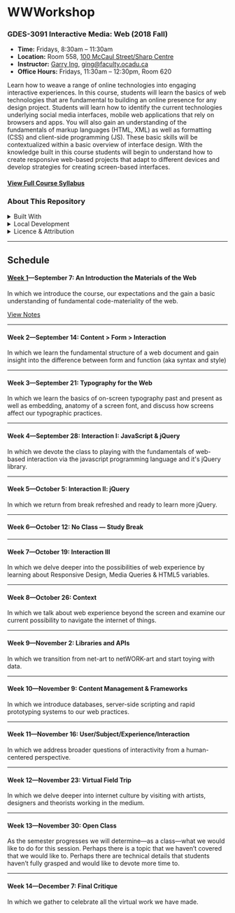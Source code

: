 # WWWorkshop
### GDES-3091 Interactive Media: Web (2018 Fall)

- **Time:** Fridays, 8:30am – 11:30am
- **Location:**  Room 558, [100 McCaul Street/Sharp Centre](https://goo.gl/maps/FvQJx42HD262)
- **Instructor:** [Garry Ing](https://garrying.com), ging@faculty.ocadu.ca
- **Office Hours:** Fridays, 11:30am – 12:30pm, Room 620

Learn how to weave a range of online technologies into engaging interactive experiences. In this course, students will learn the basics of web technologies that are fundamental to building an online presence for any design project. Students will learn how to identify the current technologies underlying social media interfaces, mobile web applications that rely on browsers and apps. You will also gain an understanding of the fundamentals of markup languages (HTML, XML) as well as formatting (CSS) and client-side programming (JS). These basic skills will be contextualized within a basic overview of interface design. With the knowledge built in this course students will begin to understand how to create responsive web-based projects that adapt to different devices and develop strategies for creating screen-based interfaces.

#### [View Full Course Syllabus](docs/syllabus.md)

### About This Repository

<details>
<summary>Built With</summary>

- Jekyll
- gr8
</details>

<details>
<summary>Local Development</summary>

This repository contains the contents and files for [wwworkshop.org](https://wwworkshop.org). The site is generated with [Jekyll](https://jekyllrb.com) and hosted on [GitHub Pages](https://pages.github.com). To run this site locally, execute the following in command-line:
1. `$ gem install jekyll bundler`
2. `$ bundle install`
3. `$ bundle exec jekyll serve --livereload`
4. Navigate to `http://localhost:4000/`
</details>

<details>
<summary>Licence & Attribution</summary>

- [GNU General Public License v3.0](./LICENSE)
- Unless otherwise indicated, Course content is licensed under a [Creative Commons Attribution 4.0 International License](https://creativecommons.org/licenses/by/4.0/)
</details>

---

## Schedule

#### [Week 1](docs/week-1.md)—September 7: An Introduction the Materials of the Web

In which we introduce the course, our expectations and the gain a basic understanding of fundamental code-materiality of the web.

[View Notes](docs/week-1.md)

---

#### Week 2—September 14: Content > Form > Interaction
In which we learn the fundamental structure of a web document and gain insight into the difference between form and function (aka syntax and style)

---

#### Week 3—September 21: Typography for the Web
In which we learn the basics of on-screen typography past and present as well as embedding, anatomy of a screen font, and discuss how screens affect our typographic practices.

---

#### Week 4—September 28: Interaction I: JavaScript & jQuery
In which we devote the class to playing with the fundamentals of web-based interaction via the javascript programming language and it's jQuery library.

---

#### Week 5—October 5: Interaction II: jQuery
In which we return from break refreshed and ready to learn more jQuery.

---

#### Week 6—October 12: No Class — Study Break

---

#### Week 7—October 19: Interaction III
In which we delve deeper into the possibilities of web experience by learning about Responsive Design, Media Queries & HTML5 variables.

---

#### Week 8—October 26: Context
In which we talk about web experience beyond the screen and examine our current possibility to navigate the internet of things.

---

#### Week 9—November 2: Libraries and APIs
In which we transition from net-art to netWORK-art and start toying with data.

---

#### Week 10—November 9: Content Management & Frameworks
In which we introduce databases, server-side scripting and rapid prototyping systems to our web practices.

---

#### Week 11—November 16: User/Subject/Experience/Interaction
In which we address broader questions of interactivity from a human-centered perspective.

---

#### Week 12—November 23: Virtual Field Trip
In which we delve deeper into internet culture by visiting with artists, designers and theorists working in the medium.

---

#### Week 13—November 30: Open Class
As the semester progresses we will determine—as a class—what we would like to do for this session. Perhaps there is a topic that we haven’t covered that we would like to. Perhaps there are technical details that students haven’t fully grasped and would like to devote more time to.

---

#### Week 14—December 7: Final Critique
In which we gather to celebrate all the virtual work we have made.
